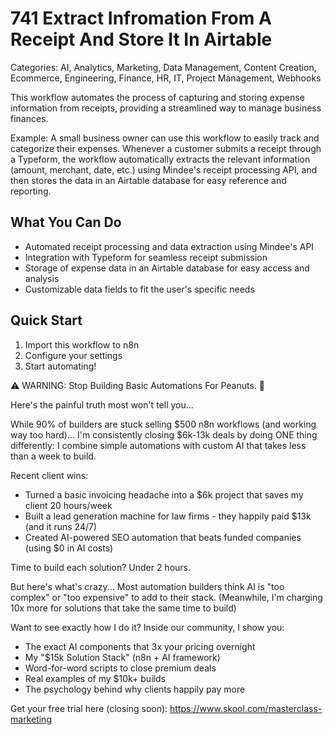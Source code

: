 # 741 Extract Infromation From A Receipt And Store It In Airtable

Categories: AI, Analytics, Marketing, Data Management, Content Creation, Ecommerce, Engineering, Finance, HR, IT, Project Management, Webhooks

This workflow automates the process of capturing and storing expense information from receipts, providing a streamlined way to manage business finances.

Example: A small business owner can use this workflow to easily track and categorize their expenses. Whenever a customer submits a receipt through a Typeform, the workflow automatically extracts the relevant information (amount, merchant, date, etc.) using Mindee's receipt processing API, and then stores the data in an Airtable database for easy reference and reporting.

## What You Can Do
- Automated receipt processing and data extraction using Mindee's API
- Integration with Typeform for seamless receipt submission
- Storage of expense data in an Airtable database for easy access and analysis
- Customizable data fields to fit the user's specific needs

## Quick Start
1. Import this workflow to n8n
2. Configure your settings
3. Start automating!

⚠️ WARNING: Stop Building Basic Automations For Peanuts. 🚫

Here's the painful truth most won't tell you...

While 90% of builders are stuck selling $500 n8n workflows (and working way too hard)...
I'm consistently closing $6k-13k deals by doing ONE thing differently:
I combine simple automations with custom AI that takes less than a week to build.

Recent client wins:
* Turned a basic invoicing headache into a $6k project that saves my client 20 hours/week
* Built a lead generation machine for law firms - they happily paid $13k (and it runs 24/7)
* Created AI-powered SEO automation that beats funded companies (using $0 in AI costs)

Time to build each solution? Under 2 hours.

But here's what's crazy...
Most automation builders think AI is "too complex" or "too expensive" to add to their stack.
(Meanwhile, I'm charging 10x more for solutions that take the same time to build)

Want to see exactly how I do it?
Inside our community, I show you:
* The exact AI components that 3x your pricing overnight
* My "$15k Solution Stack" (n8n + AI framework)
* Word-for-word scripts to close premium deals
* Real examples of my $10k+ builds
* The psychology behind why clients happily pay more

Get your free trial here (closing soon): https://www.skool.com/masterclass-marketing
